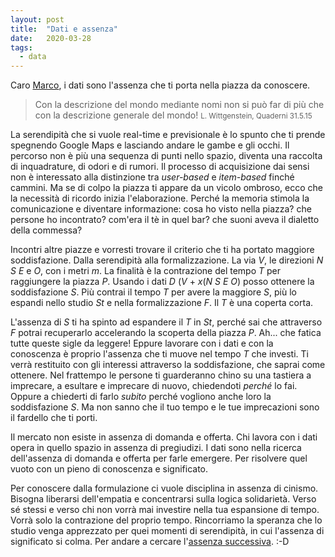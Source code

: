 ```yaml
---
layout: post
title:  "Dati e assenza"
date:   2020-03-28
tags:
  - data
---
```


Caro [Marco](https://medium.com/@inmediaref/viaggio-personale-nella-serendipit%C3%A0-nella-ricerca-e-nel-machine-learning-e2d1705c9496), i dati sono l'assenza che ti porta nella piazza da conoscere.

> Con la descrizione del mondo mediante nomi non si può far di più che con la descrizione generale del mondo! <small>L. Wittgenstein, Quaderni 31.5.15</small>

La serendipità che si vuole real-time e previsionale è lo spunto che ti prende spegnendo Google Maps e lasciando andare le gambe e gli occhi. Il percorso non è più una sequenza di punti nello spazio, diventa una raccolta di inquadrature, di odori e di rumori. Il processo di acquisizione dai sensi non è interessato alla distinzione tra *user-based* e *item-based* finché cammini. Ma se di colpo la piazza ti appare da un vicolo ombroso, ecco che la necessità di ricordo inizia l'elaborazione. Perché la memoria stimola la comunicazione e diventare informazione: cosa ho visto nella piazza? che persone ho incontrato? com'era il tè in quel bar? che suoni aveva il dialetto della commessa?

Incontri altre piazze e vorresti trovare il criterio che ti ha portato maggiore soddisfazione. Dalla serendipità alla formalizzazione. La via *V*, le direzioni *N* *S* *E* e *O*, con i metri *m*. La finalità è la contrazione del tempo *T* per raggiungere la piazza *P*. Usando i dati *D* (*V* + *x*(*N* *S* *E* *O*) posso ottenere la soddisfazione *S*. Più contrai il tempo *T* per avere la maggiore *S*, più lo espandi nello studio *St* e nella formalizzazione *F*. Il *T* è una coperta corta.

L'assenza di *S* ti ha spinto ad espandere il *T* in *St*, perché sai che attraverso *F* potrai recuperarlo accelerando la scoperta della piazza *P*. Ah... che fatica tutte queste sigle da leggere! Eppure lavorare con i dati e con la conoscenza è proprio l'assenza che ti muove nel tempo *T* che investi. Ti verrà restituito con gli interessi attraverso la soddisfazione, che saprai come ottenere. Nel frattempo le persone ti guarderanno chino su una tastiera a imprecare, a esultare e imprecare di nuovo, chiedendoti *perché* lo fai. Oppure a chiederti di farlo *subito* perché vogliono anche loro la soddisfazione *S*. Ma non sanno che il tuo tempo e le tue imprecazioni sono il fardello che ti porti.

Il mercato non esiste in assenza di domanda e offerta. Chi lavora con i dati opera in quello spazio in assenza di pregiudizi. I dati sono nella ricerca dell'assenza di domanda e offerta per farle emergere. Per risolvere quel vuoto con un pieno di conoscenza e significato.

Per conoscere dalla formulazione ci vuole disciplina in assenza di cinismo. Bisogna liberarsi dell'empatia e concentrarsi sulla logica solidarietà. Verso sé stessi e verso chi non vorrà mai investire nella tua espansione di tempo. Vorrà solo la contrazione del proprio tempo. Rincorriamo la speranza che lo studio venga apprezzato per quei momenti di serendipità, in cui l'assenza di significato si colma. Per andare a cercare l'[assenza successiva](https://youtu.be/JtnsjZTLbFQ). :-D
